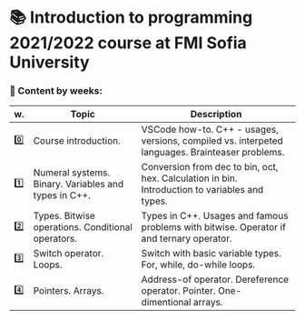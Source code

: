 # :books: Introduction to programming 2021/2022 course at FMI Sofia University 

###  :pushpin: Content by weeks: 
| w. | Topic | Description |
|------|-------|-------------|
|:zero:| Course introduction.| VSCode how-to. C++ - usages, versions, compiled vs. interpeted languages. Brainteaser problems.| 
|:one:| Numeral systems. Binary. Variables and types in C++.| Conversion from dec to bin, oct, hex. Calculation in bin. Introduction to variables and types.| 
|:two:| Types. Bitwise operations. Conditional operators.| Types in C++. Usages and famous problems with bitwise. Operator if and ternary operator.|  
|:three:| Switch operator. Loops.| Switch with basic variable types. For, while, do-while loops.| 
|:four:| Pointers. Arrays. | Address-of operator. Dereference operator. Pointer. One-dimentional arrays. | 
